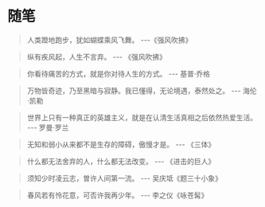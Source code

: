 # 随笔

> 人类蹬地跑步，犹如蝴蝶乘风飞舞。    ---《强风吹拂》

> 纵有疾风起，人生不言弃。   --- 《强风吹拂》

> 你看待痛苦的方式，就是你对待人生的方式。   --- 基普·乔格

> 万物皆奇迹，乃至黑暗与寂静。我已懂得，无论境遇，泰然处之。  --- 海伦·凯勒

> 世界上只有一种真正的英雄主义，就是在认清生活真相之后依然热爱生活。  --- 罗曼·罗兰

> 无知和弱小从来都不是生存的障碍，傲慢才是。   --- 《三体》

> 什么都无法舍弃的人，什么都无法改变。  --- 《进击的巨人》

> 须知少时凌云志，曽许人间第一流。  --- 吴庆坻《题三十小象》

> 春风若有怜花意，可否许我再少年。  --- 李之仪《咏苍髯》